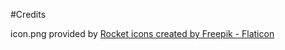 #Credits

icon.png provided by <a href="https://www.flaticon.com/free-icons/rocket" title="rocket icons">Rocket icons created by Freepik - Flaticon</a>